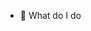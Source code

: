 - 👀 What do I do

<!---
MrDaViSa/MrDaViSa is a ✨ special ✨ repository because its `README.md` (this file) appears on your GitHub profile.
You can click the Preview link to take a look at your changes.
--->
